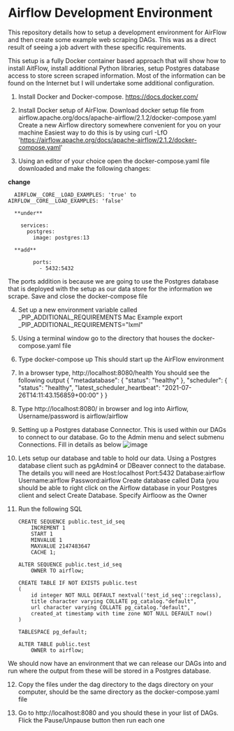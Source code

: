 # Airflow Development Environment
This repository details how to setup a development environment for AirFlow and then create some example web scraping DAGs.  This was as a direct result of seeing a job advert with these specific requirements.

This setup is a fully Docker container based approach that will show how to install AitFlow, install additional Python libraries, setup Postgres database access to store screen scraped information. Most of the information can be found on the Internet but I will undertake some additional configuration.

1. Install Docker and Docker-compose. https://docs.docker.com/

2. Install Docker setup of AirFlow. Download docker setup file from airflow.apache.org/docs/apache-airflow/2.1.2/docker-compose.yaml
Create a new Airflow directory somewhere convenient for you on your machine
Easiest way to do this is by using curl -LfO 'https://airflow.apache.org/docs/apache-airflow/2.1.2/docker-compose.yaml'

3. Using an editor of your choice open the docker-compose.yaml file downloaded and make the following changes:

**change** 

      AIRFLOW__CORE__LOAD_EXAMPLES: 'true' to AIRFLOW__CORE__LOAD_EXAMPLES: 'false'
      
      **under** 
      
        services:
          postgres:
            image: postgres:13 
            
      **add**
      
            ports:
              - 5432:5432
    
The ports addition is because we are going to use the Postgres database that is deployed with the setup as our data store for the information we scrape.
Save and close the docker-compose file

4. Set up a new environment variable called _PIP_ADDITIONAL_REQUIREMENTS 
Mac Example
          export _PIP_ADDITIONAL_REQUIREMENTS="lxml"
          
5. Using a terminal window go to the directory that houses the docker-compose.yaml file

6. Type docker-compose up
This should start up the AirFlow environment

7. In a browser type, http://localhost:8080/health
You should see the following output
        {
            "metadatabase": {
                "status": "healthy"
            },
            "scheduler": {
                "status": "healthy",
                "latest_scheduler_heartbeat": "2021-07-26T14:11:43.156859+00:00"
            }
        }
        
 8. Type http://localhost:8080/ in browser and log into Airflow, Username/password is airflow/airflow
 9. Setting up a Postgres database Connector. This is used within our DAGs to connect to our database. Go to the Admin menu and select submenu Connections.
Fill in details as below
![image](https://user-images.githubusercontent.com/4700433/127004494-abbfc496-ba02-4506-a905-1eefa3f050f0.png)

10. Lets setup our database and table to hold our data. Using a Postgres database client such as pgAdmin4 or DBeaver connect to the database. The details you will need are Host:localhost Port:5432 Database:airflow Username:airflow Password:airflow
Create database called Data (you should be able to right click on the Airflow database in your Postgres client and select Create Database. Specify Airfloow as the Owner
11. Run the following SQL

        CREATE SEQUENCE public.test_id_seq
            INCREMENT 1
            START 1
            MINVALUE 1
            MAXVALUE 2147483647
            CACHE 1;
            
        ALTER SEQUENCE public.test_id_seq
            OWNER TO airflow;
            
        CREATE TABLE IF NOT EXISTS public.test
        (
            id integer NOT NULL DEFAULT nextval('test_id_seq'::regclass),
            title character varying COLLATE pg_catalog."default",
            url character varying COLLATE pg_catalog."default",
            created_at timestamp with time zone NOT NULL DEFAULT now()
        )

        TABLESPACE pg_default;

        ALTER TABLE public.test
            OWNER to airflow;


We should now have an environment that we can release our DAGs into and run where the output from these will be stored in a Postgres database.

12. Copy the files under the dag directory to the dags directory on your computer, should be the same directory as the docker-compose.yaml file

13. Go to http://localhost:8080 and you should these in your list of DAGs. Flick the Pause/Unpause button then run each one
